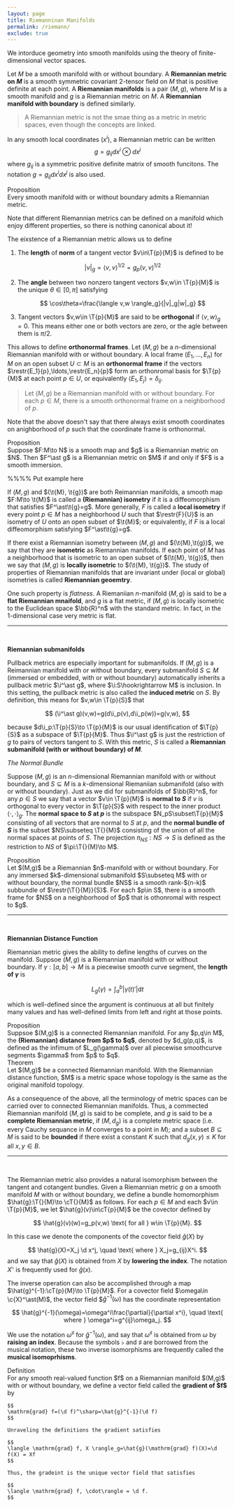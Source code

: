 ```yaml
---
layout: page
title: Riemanninan Manifolds 
permalink: /riemann/
exclude: true
---
```


We intorduce geometry into smooth manifolds using the theory of finite-dimensional vector spaces.

Let $M$ be a smooth manifold with or without boundary. A **Riemannian metric on $M$** is a smooth symmetric covariant 2-tensor field on $M$ that is positive definite at each point. A **Riemannian manifolds** is a pair $(M,g)$, where $M$ is a smooth manifold and $g$ is a Riemannian metric on $M$. A **Riemannian manifold with boundary** is defined similarly.

> A Riemannian metric is not the smae thing as a metric in metric spaces, even though the concepts are linked.

In any smooth local coordinates $(x^i)$, a Riemannian metric can be written
$$
g = g_{ij} dx^i\otimes dx^j
$$
where $g_{ij}$ is a symmetric positive definite matrix of smooth funcitons. The notation $g=g_{ij}dx^idx^j$ is also used.

<div class="math-box">
  <div class="box-title">Proposition</div>
  <div class="box-content">
    Every smooth manifold with or without boundary admits a Riemannian metric.
  </div>
</div>

Note that different Riemannian metrics can be defined on a manifold which enjoy different properties, so there is nothing canonical about it!

The eixstence of a Riemannian metric allows us to define
1. The **length** of **norm** of a tangent vector $v\in\T{p}{M}$ is defined to be 

    $$
    |v|_g=\langle v,v\rangle^{1/2}=g_p(v,v)^{1/2}
    $$
2. The **angle** between two nonzero tangent vectors $v,w\in \T{p}{M}$ is the unique $\theta\in [0,\pi]$ satisfying

    $$
    \cos\theta=\frac{\langle v,w \rangle_g}{|v|_g|w|_g}
    $$
3. Tangent vectors $v,w\in \T{p}{M}$ are said to be **orthogonal** if $\langle v,w \rangle_g=0$. This means either one or both vectors are zero, or the agle between them is $\pi/2$.

This allows to define **orthonormal frames**. Let $(M,g)$ be a $n$-dimensional Riemannian manifold with or without boundary. A local frame $(E_1,\ldots,E_n)$ for $M$ on an open subset $U\subset M$ is an **orthonormal frame** if the vectors $\restr{E_1}{p},\ldots,\restr{E_n}{p}$ form an orthonromal basis for $\T{p}{M}$ at each point $p\in U$, or equivalently $\langle E_1,E_j\rangle = \delta_{ij}$.

> Let $(M,g)$ be a Riemannian manifold with or without boundary. For each $p\in M$, there is a smooth orthonormal frame on a neighborhood of $p$.

Note that the above doesn't say that there always exist smooth coordinates on anighborhood of $p$ such that the coordinate frame is orthonormal.

<div class="math-box">
  <div class="box-title">Proposition</div>
  <div class="box-content">
    Suppose $F:M\to N$ is a smooth map and $g$ is a Riemannian metric on $N$. Then $F^\ast g$ is a Riemannian metric on $M$ if and only if $F$ is a smooth immersion.
  </div>
</div>

%%%% Put example here

If $(M,g)$ and $(\t{M}, \t{g})$ are both Reimannian manifolds, a smooth map $F:M\to \t{M}$ is called a **(Riemannian) isometry** if it is a diffeomorphism that satisfies $F^\ast\t{g}=g$. More generally, $F$ is called a **local isometry** if every point $p\in M$ has a neighborhood $U$ such that $\restr{F}{U}$ is an isometry of $U$ onto an open subset of $\t{M}$; or equivalently, if $F$ is a local diffeomorphism satisfying $F^\ast\t{g}=g$.

If there exist a Riemannian isometry between $(M,g)$ and $(\t{M},\t{g})$, we say that they are **isometric** as Riemannian manifolds. If each point of $M$ has a neighborhood that is isometric to an open subset of $(\t{M}, \t{g})$, then we say that $(M,g)$ is **locally isometric** to $(\t{M}, \t{g})$. The study of properties of Riemannian manifolds that are invariant under (local or global) isometries is called **Riemannian geoemtry**.

One such property is _flatness_. A Riemaniian $n$-manifold $(M,g)$ is said to be a **flat Riemannian mnaifold**, and $g$ is a flat metric, if $(M,g)$ is locally isometric to the Euclidean space $\bb{R}^n$ with the standard metric. In fact, in the 1-dimensional case very metric is flat.

-------
<br>

**Riemannian submanifolds**

Pullback metrics are especially important for submanifolds. If $(M,g)$ is a Reimannian manifold with or without boundary, every submanifold $S\subseteq M$ (immersed or embedded, with or without boundary) automatically inherits a pullback metric $\i^\ast g$, where $\i:S\hookrightarrow M$ is inclusion. In this setting, the pullback metric is also called the **induced metric** on $S$. By definition, this means for $v,w\in \T{p}{S}$ that

$$
(\i^\ast g)(v,w)=g(d\i_p(v),d\i_p(w))=g(v,w),
$$

because $d\i_p:\T{p}{S}\to \T{p}{M}$ is our usual identification of $\T{p}{S}$ as a subspace of $\T{p}{M}$. Thus $\i^\ast g$ is just the restriction of $g$ to pairs of vectors tangent to $S$. With this metric, $S$ is called a **Riemannian submanifold (with or without boundary) of $M$**.

_The Normal Bundle_

Suppose $(M,g)$ is an $n$-dimensional Riemannian manifold with or without boundary, and $S\subseteq M$ is a $k$-dimensional Riemaniian submanifold (also with or without boundary). Just as we did for submanifolds of $\bb{R}^n$, for any $p\in S$ we say that a vector $v\in \T{p}{M}$ is **normal to $S$** if $v$ is orthogonal to every vector in $\T{p}{S}$ with respect to the inner product $\langle \cdot, \cdot \rangle_g$. The **normal space to $S$ at $p$** is the subspace $N_pS\subset\T{p}{M}$ consisting of all vectors that are normal to $S$ at $p$, and the **normal bundle of $S$** is the subset $NS\subseteq \T{}{M}$ consisting of the union of all the normal spaces at points of $S$. The projection $\pi_{NS}:NS\to S$ is defined as the restriction to $NS$ of $\pi:\T{}{M}\to M$.

<div class="math-box">
  <div class="box-title">Proposition</div>
  <div class="box-content">
    Let $(M,g)$ be a Riemannian $n$-manifold with or without boundary. For any immersed $k$-dimensional submanifold $S\subseteq M$ with or without boundary, the normal bundle $NS$ is a smooth rank-$(n-k)$ subbundle of $\restr{\T{}{M}}{S}$. For each $p\in S$, there is a smooth frame for $NS$ on a neighborhood of $p$ that is othonromal with respect to $g$.
  </div>
</div>

-------
<br>

**Riemannian Distance Function**

Riemannian metric gives the ability to define lengths of curves on the manifold. Suppsoe $(M,g)$ is a Riemannian manifold with or without boundary. If $\gamma:[a,b]\to M$ is a piecewise smooth curve segment, the **length of $\gamma$** is

$$
L_g(\gamma)=\int_a^b|\gamma(t)'|\mathrm{d}t
$$

which is well-defined since the argument is continuous at all but finitely many values and has well-defined limits from left and right at those points.

<div class="math-box">
  <div class="box-title">Proposition</div>
  <div class="box-content">
    Suppsoe $(M,g)$ is a connected Riemannian manifold. For any $p,q\in M$, the <strong>(Riemannian) distance from $p$ to $q$</strong>, denoted by $d_g(p,q)$, is defined as the infimum of $L_g(\gamma)$ over all piecewise smoothcurve segments $\gamma$ from $p$ to $q$.
  </div>
</div>

<div class="math-box">
  <div class="box-title">Theorem</div>
  <div class="box-content">
    Let $(M,g)$ be a connected Riemannian manifold. With the Riemannian distance function, $M$ is a metric space whose topology is the same as the original manifold topology.
  </div>
</div>

As a consequence of the above, all the terminology of metric spaces can be carried over to connected Riemannian manifolds. Thus, a commected Riemannian manifold $(M,g)$ is said to be complete, and $g$ is said to be a **complete Riemannian metric**, if $(M,d_g)$ is a complete metric space (i.e. every Cauchy sequance in $M$ converges to a point in $M$); and a subset $B\subseteq M$ is said to be **bounded** if there exist a constant $K$ such that $d_g(x,y)\leq K$ for all $x,y\in B$.


-------
<br>

The Riemannian metric also provides a natural isomorphism between the tangent and cotangent bundles. Given a Riemannian metric $g$ on a smooth manifold $M$ with or without boundary, we define a bundle homomorphism $\hat{g}:\T{}{M}\to \cT{}{M}$ as follows. For each $p\in M$ and each $v\in \T{p}{M}$, we let $\hat{g}(v)\in\cT{p}{M}$ be the covector defined by

$$
\hat{g}(v)(w)=g_p(v,w) \text{ for all } w\in \T{p}{M}.
$$

In this case we denote the components of the covector field $\hat{g}(X)$ by

$$
\hat{g}(X)=X_j \d x^j, \quad \text{ where } X_j=g_{ij}X^i.
$$
and we say that $\hat{g}(X)$ is obtained from $X$ by **lowering the index**. The notation $X^\flat$ is frequently used for $\hat{g}(x)$.

The inverse operation can also be accomplished through a map $\hat{g}^{-1}:\cT{p}{M}\to \T{p}{M}$. For a covector field $\omega\in \c{X}^\ast(M)$, the vector field $$\hat{g}^{-1}(\omega)$ has the coordinate representation

$$
\hat{g}^{-1}(\omega)=\omega^i\frac{\partial}{\partial x^i}, \quad \text{ where } \omega^i=g^{ij}\omega_j.
$$

We use the notation $\omega^\sharp$ for $\hat{g}^{-1}(\omega)$, and say that $\omega^\sharp$ is obtained from $\omega$ by **raising an index**. Because the symbols $\flat$ and $\sharp$ are borrowed from the musical notation, these two inverse isomorphisms are frequently called the **musical isomoprhisms**.

<div class="math-box">
  <div class="box-title">Definition</div>
  <div class="box-content">
    For any smooth real-valued function $f$ on a Riemannian manifold $(M,g)$ with or without boundary, we define a vector field called the <strong> gradient of $f$ </strong> by

    $$
    \mathrm{grad} f=(\d f)^\sharp=\hat{g}^{-1}(\d f)
    $$

    Unraveling the definitions the gradient satisfies

    $$
    \langle \mathrm{grad} f, X \rangle_g=\hat{g}(\mathrm{grad} f)(X)=\d f(X) = Xf
    $$

    Thus, the gradeint is the unique vector field that satisfies

    $$
    \langle \mathrm{grad} f, \cdot\rangle = \d f.
    $$
  </div>
</div>
